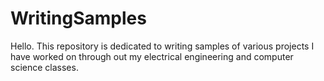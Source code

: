 # WritingSamples
Hello. This repository is dedicated to writing samples of various projects I have worked on through out my electrical engineering and computer science classes. 
